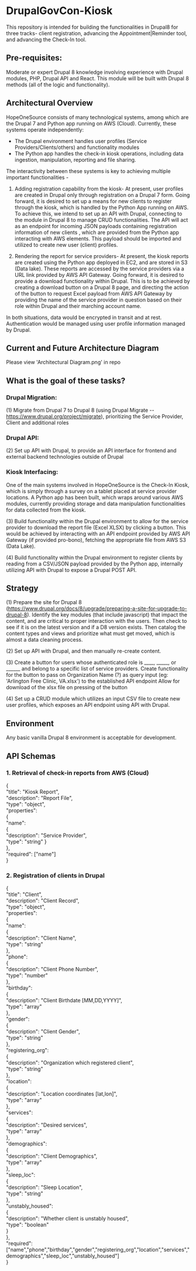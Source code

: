 # DrupalGovCon-Kiosk
This repository is intended for building the functionalities in Drupal8 for three tracks- client registration, advancing the Appointment|Reminder tool, and advancing the Check-In tool.

## Pre-requisites:
Moderate or expert Drupal 8 knowledge involving experience with Drupal modules, PHP, Drupal API and React. This module will be built with Drupal 8 methods (all of the logic and functionality). 

## Architectural Overview
HopeOneSource consists of many technological systems, among which are the Drupal 7 and Python app running on AWS (Cloud). Currently, these systems operate independently:
- The Drupal environment handles user profiles (Service Providers/Clients/others) and functionality modules
- The Python app handles the check-in kiosk operations, including data ingestion, manipulation, reporting and file sharing.

The interactivity between these systems is key to achieving multiple important functionalities -

1. Adding registration capability from the kiosk- At present, user profiles are created in Drupal only through registration on a Drupal 7 form. Going forward, it is desired to set up a means for new clients to register through the kiosk, which is handled by the Python App running on AWS. To achieve this, we intend to set up an API with Drupal, connecting to the module in Drupal 8 to manage CRUD functionalities. The API will act as an endpoint for incoming JSON payloads containing registration information of new clients , which are provided from the Python app interacting with AWS elements. This payload should be imported and utilized to create new user (client) profiles.

2. Rendering the report for service providers- At present, the kiosk reports are created using the Python app deployed in EC2, and are stored in S3 (Data lake). These reports are accessed by the service providers via a URL link provided by AWS API Gateway. Going forward, it is desired to provide a download functionality within Drupal. This is to be achieved by creating a download button on a Drupal 8 page, and directing the action of the button to request Excel payload from AWS API Gateway by providing the name of the service provider in question based on their role within Drupal and their marching account name. 

In both situations, data would be encrypted in transit and at rest. Authentication would be managed using user profile information managed by Drupal.

## Current and Future Architecture Diagram
Please view 'Architectural Diagram.png' in repo

## What is the goal of these tasks?
### Drupal Migration:
(1) Migrate from Drupal 7 to Drupal 8 (using Drupal Migrate -- https://www.drupal.org/project/migrate), prioritizing the Service Provider, Client and additional roles

### Drupal API:
(2) Set up API with Drupal, to provide an API interface for frontend and external backend technologies outside of Drupal

### Kiosk Interfacing:
One of the main systems involved in HopeOneSource is the Check-In Kiosk, which is simply through a survey on a tablet placed at service provider locations. A Python app has been built, which wraps around various AWS modules, currently providing storage and data manipulation functionalities for data collected from the kiosk.

(3) Build functionality within the Drupal environment to allow for the service provider to download the report file (Excel XLSX) by clicking a button. This would be achieved by interacting with an API endpoint provided by AWS API Gateway (if provided pro-bono), fetching the appropriate file from AWS S3 (Data Lake).

(4) Build functionality within the Drupal environment to register clients by reading from a CSV/JSON payload provided by the Python app, internally utilizing API with Drupal to expose a Drupal POST API.

## Strategy
(1)
Prepare the site for Drupal 8 (https://www.drupal.org/docs/8/upgrade/preparing-a-site-for-upgrade-to-drupal-8). Identify the key modules (that include javascript) that impact the content, and are critical to proper interaction with the users.  Then check to see if it is on the latest version and if a D8 version exists. Then catalog the content types and views and prioritize what must get moved, which is almost a data cleaning process.

(2)
Set up API with Drupal, and then manually re-create content.

(3)
Create a button for users whose authenticated role is ____, _____, or ______ and belong to a specific list of service providers.
Create functionality for the button to pass on Organization Name (?) as query input (eg: 'Arlington Free Clinic, VA.xlsx') to the established API endpoint
Allow for download of the xlsx file on pressing of the button

(4)
Set up a CRUD module which utilizes an input CSV file to create new user profiles, which exposes an API endpoint using API with Drupal.

## Environment
Any basic vanilla Drupal 8 environment is acceptable for development.

## API Schemas
### 1. Retrieval of check-in reports from AWS (Cloud)
{\
	"title": "Kiosk Report",\
   "description": "Report File",\
   "type": "object",\
   "properties":\
   {\
      "name":\
      {\
         "description": "Service Provider",\
         "type": "string"
      }                                              
   },\
   "required": ["name"]\
}

### 2. Registration of clients in Drupal
{\
   "title": "Client",\
   "description": "Client Record",\
   "type": "object",\
   "properties":\
   {\
      "name":\
      {\
         "description": "Client Name",\
         "type": "string"\
      },\
      "phone":\
      {\
         "description": "Client Phone Number",\
         "type": "number"\
      },\
      "birthday":\
      {\
         "description": "Client Birthdate [MM,DD,YYYY]",\
         "type": "array"\
      },\
      "gender":\
      {\
         "description": "Client Gender",\
         "type": "string"\
      },\
      "registering_org":\
      {\
         "description": "Organization which registered client",\
         "type": "string"\
      },\
      "location":\
      {\
         "description": "Location coordinates [lat,lon]",\
         "type": "array"\
      },\
      "services":\
      {\
         "description": "Desired services",\
         "type": "array"\
      },\
      "demographics":\
      {\
         "description": "Client Demographics",\
         "type": "array"\
      },\
      "sleep_loc":\
      {\
         "description": "Sleep Location",\
         "type": "string"\
      },\
      "unstably_housed":\
      {\
         "description": "Whether client is unstably housed",\
         "type": "boolean"\
      }                             
   },\
   "required": ["name","phone","birthday","gender","registering_org","location","services","demographics","sleep_loc","unstably_housed"]\
}

